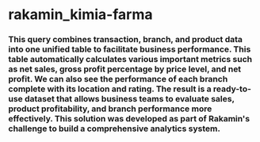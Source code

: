 # rakamin_kimia-farma

### This query combines transaction, branch, and product data into one unified table to facilitate business performance. This table automatically calculates various important metrics such as net sales, gross profit percentage by price level, and net profit. We can also see the performance of each branch complete with its location and rating. The result is a ready-to-use dataset that allows business teams to evaluate sales, product profitability, and branch performance more effectively. This solution was developed as part of Rakamin's challenge to build a comprehensive analytics system.
